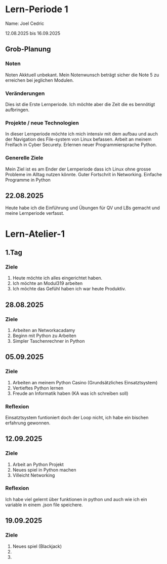 # Lern-Periode 1
Name: Joel Cedric

12.08.2025 bis 16.09.2025

## Grob-Planung
### Noten
Noten Akktuell unbekant. Mein Notenwunsch beträgt sicher die Note 5 zu erreichen bei jeglichen Modulen.

### Veränderungen
Dies ist die Erste Lernperiode. Ich möchte aber die Zeit die es bennötigt aufbringen. 

### Projekte / neue Technologien
In dieser Lernperiode möchte ich mich intensiv mit dem aufbau und auch der Navigation des File-system von Linux befassen.
Arbeit an meinem Freifach in Cyber Securety.
Erlernen neuer Programmiersprache Python.

### Generelle Ziele
Mein Ziel ist es am Ender der Lernperiode dass ich Linux ohne grosse Probleme im Alltag nutzen könnte.
Guter Fortschrit in Networking.
Einfache Programme in Python

## 22.08.2025

Heute habe ich die Einführung und Übungen für QV und LBs gemacht und meine Lernperiode verfasst.

# Lern-Atelier-1
## 1.Tag
### Ziele
1. Heute möchte ich alles eingerichtet haben.
2. Ich möchte an Modul319 arbeiten
3. Ich möchte das Gefühl haben ich war heute Produktiv.
## 28.08.2025
### Ziele
1. Arbeiten an Networkacadamy
2. Beginn mit Python zu Arbeiten
3. Simpler Taschenrechner in Python 
## 05.09.2025
### Ziele
1. Arbeiten an meinem Python Casino (Grundsätzliches Einsatztsystem)
2. Vertieftes Python lernen
3. Freude an Informatik haben (KA was ich schreiben soll)
### Reflexion
Einsatztsystem funtioniert doch der Loop nicht, ich habe ein bischen erfahrung gewonnen.
## 12.09.2025
### Ziele
1. Arbeit an Python Projekt
2. Neues spiel in Python machen
3. Villeicht Networking
### Reflexion
Ich habe viel gelernt über funktionen in python und auch wie ich ein variable in einem .json file speichere.
## 19.09.2025
### Ziele
1. Neues spiel (Blackjack)
2. 
3. 

